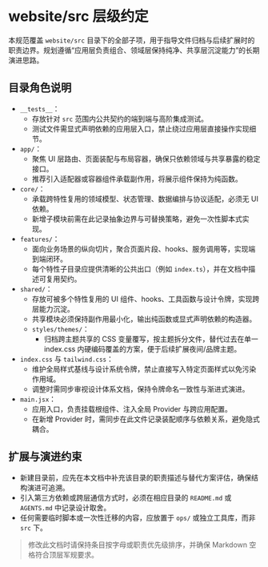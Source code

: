# website/src 层级约定

本规范覆盖 `website/src` 目录下的全部子项，用于指导文件归档与后续扩展时的职责边界。规划遵循“应用层负责组合、领域层保持纯净、共享层沉淀能力”的长期演进思路。

## 目录角色说明

- `__tests__`：
  - 存放针对 `src` 范围内公共契约的端到端与高阶集成测试。
  - 测试文件需显式声明依赖的应用层入口，禁止绕过应用层直接操作实现细节。
- `app/`：
  - 聚焦 UI 层路由、页面装配与布局容器，确保只依赖领域与共享暴露的稳定接口。
  - 推荐引入适配器或容器组件承载副作用，将展示组件保持为纯函数。
- `core/`：
  - 承载跨特性复用的领域模型、状态管理、数据编排与协议适配，必须无 UI 依赖。
  - 新增子模块前需在此记录抽象边界与可替换策略，避免一次性脚本式实现。
- `features/`：
  - 面向业务场景的纵向切片，聚合页面片段、hooks、服务调用等，实现端到端闭环。
  - 每个特性子目录应提供清晰的公共出口（例如 `index.ts`），并在文档中描述可复用契约。
- `shared/`：
  - 存放可被多个特性复用的 UI 组件、hooks、工具函数与设计令牌，实现跨层能力沉淀。
  - 共享模块必须保持副作用最小化，输出纯函数或显式声明依赖的构造器。
  - `styles/themes/`：
    - 归档跨主题共享的 CSS 变量覆写，按主题拆分文件，替代过去在单一 index.css 内硬编码覆盖的方案，便于后续扩展夜间/品牌主题。
- `index.css` 与 `tailwind.css`：
  - 维护全局样式基线与设计系统令牌，禁止直接写入特定页面样式以免污染作用域。
  - 调整时需同步审视设计体系文档，保持令牌命名一致性与渐进式演进。
- `main.jsx`：
  - 应用入口，负责挂载根组件、注入全局 Provider 与跨应用配置。
  - 在新增 Provider 时，需同步在此文件记录装配顺序与依赖关系，避免隐式耦合。

## 扩展与演进约束

- 新建目录前，应先在本文档中补充该目录的职责描述与替代方案评估，确保结构演进可追溯。
- 引入第三方依赖或跨层通信方式时，必须在相应目录的 `README.md` 或 `AGENTS.md` 中记录设计取舍。
- 任何需要临时脚本或一次性迁移的内容，应放置于 `ops/` 或独立工具库，而非 `src` 下。

> 修改此文档时请保持条目按字母或职责优先级排序，并确保 Markdown 空格符合顶层军规要求。
